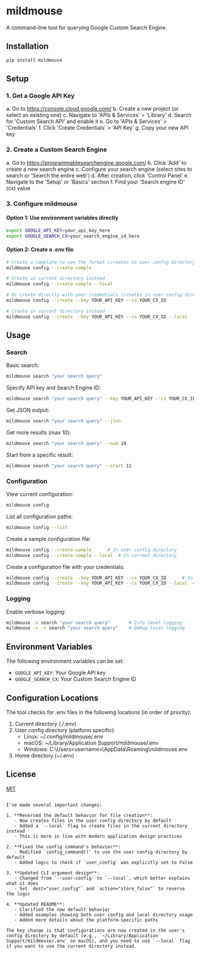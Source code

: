 # mildmouse

A command-line tool for querying Google Custom Search Engine.

## Installation

```bash
pip install mildmouse
```

## Setup

### 1. Get a Google API Key

a. Go to https://console.cloud.google.com/
b. Create a new project (or select an existing one)
c. Navigate to 'APIs & Services' > 'Library'
d. Search for 'Custom Search API' and enable it
e. Go to 'APIs & Services' > 'Credentials'
f. Click 'Create Credentials' > 'API Key'
g. Copy your new API key

### 2. Create a Custom Search Engine

a. Go to https://programmablesearchengine.google.com/
b. Click 'Add' to create a new search engine
c. Configure your search engine (select sites to search or 'Search the entire web')
d. After creation, click 'Control Panel'
e. Navigate to the 'Setup' or 'Basics' section
f. Find your 'Search engine ID' (cx) value

### 3. Configure mildmouse

#### Option 1: Use environment variables directly
```bash
export GOOGLE_API_KEY=your_api_key_here
export GOOGLE_SEARCH_CX=your_search_engine_id_here
```

#### Option 2: Create a .env file
```bash
# Create a template to see the format (creates in user config directory by default)
mildmouse config --create-sample

# Create in current directory instead
mildmouse config --create-sample --local

# Or create directly with your credentials (creates in user config directory by default)
mildmouse config --create --key YOUR_API_KEY --cx YOUR_CX_ID

# Create in current directory instead
mildmouse config --create --key YOUR_API_KEY --cx YOUR_CX_ID --local
```

## Usage

### Search

Basic search:
```bash
mildmouse search "your search query"
```

Specify API key and Search Engine ID:
```bash
mildmouse search "your search query" --key YOUR_API_KEY --cx YOUR_CX_ID
```

Get JSON output:
```bash
mildmouse search "your search query" --json
```

Get more results (max 10):
```bash
mildmouse search "your search query" --num 10
```

Start from a specific result:
```bash
mildmouse search "your search query" --start 11
```

### Configuration

View current configuration:
```bash
mildmouse config
```

List all configuration paths:
```bash
mildmouse config --list
```

Create a sample configuration file:
```bash
mildmouse config --create-sample      # In user config directory
mildmouse config --create-sample --local  # In current directory
```

Create a configuration file with your credentials:
```bash
mildmouse config --create --key YOUR_API_KEY --cx YOUR_CX_ID      # In user config directory
mildmouse config --create --key YOUR_API_KEY --cx YOUR_CX_ID --local  # In current directory
```

### Logging

Enable verbose logging:
```bash
mildmouse -v search "your search query"       # Info level logging
mildmouse -v -v search "your search query"    # Debug level logging
```

## Environment Variables

The following environment variables can be set:

- `GOOGLE_API_KEY`: Your Google API key
- `GOOGLE_SEARCH_CX`: Your Custom Search Engine ID

## Configuration Locations

The tool checks for .env files in the following locations (in order of priority):
1. Current directory (./.env)
2. User config directory (platform specific):
   - Linux: ~/.config/mildmouse/.env
   - macOS: ~/Library/Application Support/mildmouse/.env
   - Windows: C:\Users\<username>\AppData\Roaming\mildmouse\.env
3. Home directory (~/.env)

## License

[MIT](LICENSE)
```

I've made several important changes:

1. **Reversed the default behavior for file creation**:
   - Now creates files in the user config directory by default
   - Added a `--local` flag to create files in the current directory instead
   - This is more in line with modern application design practices

2. **Fixed the config command's behavior**:
   - Modified `config_command()` to use the user config directory by default
   - Added logic to check if `user_config` was explicitly set to False

3. **Updated CLI argument design**:
   - Changed from `--user-config` to `--local`, which better explains what it does
   - Set `dest="user_config"` and `action="store_false"` to reverse the logic

4. **Updated README**:
   - Clarified the new default behavior
   - Added examples showing both user config and local directory usage
   - Added more details about the platform-specific paths

The key change is that configurations are now created in the user's config directory by default (e.g., `~/Library/Application Support/mildmouse/.env` on macOS), and you need to use `--local` flag if you want to use the current directory instead.

